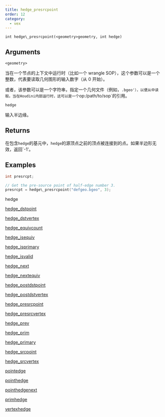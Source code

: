 ```yaml
---
title: hedge_presrcpoint
order: 12
category:
  - vex
---
```


`int hedge\_presrcpoint(<geometry>geometry, int hedge)`

## Arguments

`<geometry>`

当在一个节点的上下文中运行时（比如一个 wrangle SOP），这个参数可以是一个整数，代表要读取几何图形的输入数字（从 0 开始）。

或者，该参数可以是一个字符串，指定一个几何文件（例如，`.bgeo'），以便从中读取。当在Houdini内部运行时，这可以是一个`op:/path/to/sop`的引用。

`hedge`

输入半边缘。

## Returns

在包含`hedge`的基元中，`hedge`的源顶点之前的顶点被连接到的点。如果半边形无效，返回`-1'。

## Examples



```c
int presrcpt;

// Get the pre-source point of half-edge number 3.
presrcpt = hedge\_presrcpoint("defgeo.bgeo", 3);

```

hedge

[hedge_dstpoint](hedge_dstpoint.html)

[hedge_dstvertex](hedge_dstvertex.html)

[hedge_equivcount](hedge_equivcount.html)

[hedge_isequiv](hedge_isequiv.html)

[hedge_isprimary](hedge_isprimary.html)

[hedge_isvalid](hedge_isvalid.html)

[hedge_next](hedge_next.html)

[hedge_nextequiv](hedge_nextequiv.html)

[hedge_postdstpoint](hedge_postdstpoint.html)

[hedge_postdstvertex](hedge_postdstvertex.html)

[hedge_presrcpoint](hedge_presrcpoint.html)

[hedge_presrcvertex](hedge_presrcvertex.html)

[hedge_prev](hedge_prev.html)

[hedge_prim](hedge_prim.html)

[hedge_primary](hedge_primary.html)

[hedge_srcpoint](hedge_srcpoint.html)

[hedge_srcvertex](hedge_srcvertex.html)

[pointedge](pointedge.html)

[pointhedge](pointhedge.html)

[pointhedgenext](pointhedgenext.html)

[primhedge](primhedge.html)

[vertexhedge](vertexhedge.html)
